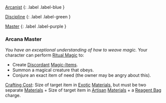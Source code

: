 
[Arcanist](Game/Character-Development#Arcanist)
{: .label .label-blue }

[Discipline](Game/Character-Development#Discipline)
{: .label .label-green }

[Master](Game/Character-Development#Master)
{: .label .label-purple }
### Arcana Master
*You have an exceptional understanding of how to weave magic.*
Your character can perform [Ritual Magic](Game/Magic#Ritual%20Magic) to:
- Create [Discordant](Game/Magic-Items#Discordant) [Magic-Items](Game/Magic-Items).
- Summon a magical creature that obeys.
- Conjure an exact item of need (the owner may be angry about this).

[Crafting Cost](Game/Core/Terminology#Crafting%20Cost): Size of target item in [Exotic](Game/Materials#Exotic) [Materials](Game/Materials), but must be two separate [Materials](Game/Materials) + Size of target item in [Artisan](Game/Materials#Artisan) [Materials](Game/Materials) + a [Reagent Bag](Game/Example-Gear#Reagent%20Bag) charge.
